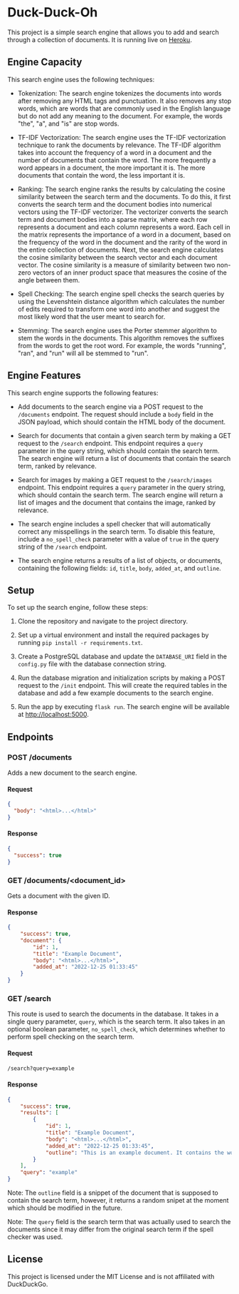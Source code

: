 # Duck-Duck-Oh

This project is a simple search engine that allows you to add and search through a collection of documents. It is running live on [Heroku](https://duck-duck-oh.herokuapp.com/).

## Engine Capacity

This search engine uses the following techniques:

- Tokenization: The search engine tokenizes the documents into words after removing any HTML tags and punctuation. It also removes any stop words, which are words that are commonly used in the English language but do not add any meaning to the document. For example, the words "the", "a", and "is" are stop words.

- TF-IDF Vectorization: The search engine uses the TF-IDF vectorization technique to rank the documents by relevance. The TF-IDF algorithm takes into account the frequency of a word in a document and the number of documents that contain the word. The more frequently a word appears in a document, the more important it is. The more documents that contain the word, the less important it is.

- Ranking: The search engine ranks the results by calculating the cosine similarity between the search term and the documents. To do this, it first converts the search term and the document bodies into numerical vectors using the TF-IDF vectorizer. The vectorizer converts the search term and document bodies into a sparse matrix, where each row represents a document and each column represents a word. Each cell in the matrix represents the importance of a word in a document, based on the frequency of the word in the document and the rarity of the word in the entire collection of documents. Next, the search engine calculates the cosine similarity between the search vector and each document vector. The cosine similarity is a measure of similarity between two non-zero vectors of an inner product space that measures the cosine of the angle between them.

- Spell Checking: The search engine spell checks the search queries by using the Levenshtein distance algorithm which calculates the number of edits required to transform one word into another and suggest the most likely word that the user meant to search for.

- Stemming: The search engine uses the Porter stemmer algorithm to stem the words in the documents. This algorithm removes the suffixes from the words to get the root word. For example, the words "running", "ran", and "run" will all be stemmed to "run".

## Engine Features

This search engine supports the following features:

- Add documents to the search engine via a POST request to the `/documents` endpoint. The request should include a `body` field in the JSON payload, which should contain the HTML body of the document.

- Search for documents that contain a given search term by making a GET request to the `/search` endpoint. This endpoint requires a `query` parameter in the query string, which should contain the search term. The search engine will return a list of documents that contain the search term, ranked by relevance.

- Search for images by making a GET request to the `/search/images` endpoint. This endpoint requires a `query` parameter in the query string, which should contain the search term. The search engine will return a list of images and the document that contains the image, ranked by relevance.

- The search engine includes a spell checker that will automatically correct any misspellings in the search term. To disable this feature, include a `no_spell_check` parameter with a value of `true` in the query string of the `/search` endpoint.

- The search engine returns a results of a list of objects, or documents, containing the following fields: `id`, `title`, `body`, `added_at`, and `outline`.

## Setup

To set up the search engine, follow these steps:

1. Clone the repository and navigate to the project directory.

2. Set up a virtual environment and install the required packages by running `pip install -r requirements.txt`.

3. Create a PostgreSQL database and update the `DATABASE_URI` field in the `config.py` file with the database connection string.

4. Run the database migration and initialization scripts by making a POST request to the `/init` endpoint. This will create the required tables in the database and add a few example documents to the search engine.

5. Run the app by executing `flask run`. The search engine will be available at <http://localhost:5000>.

## Endpoints

### POST /documents

Adds a new document to the search engine.

#### Request

```json
{
  "body": "<html>...</html>"
}
```

#### Response

```json
{
  "success": true
}
```

### GET /documents/<document_id>

Gets a document with the given ID.

#### Response

```json
{
    "success": true,
    "document": {
        "id": 1,
        "title": "Example Document",
        "body": "<html>...</html>",
        "added_at": "2022-12-25 01:33:45"
    }
}
```

### GET /search

This route is used to search the documents in the database. It takes in a single query parameter, `query`, which is the search term. It also takes in an optional boolean parameter, `no_spell_check`, which determines whether to perform spell checking on the search term.

#### Request

```txt
/search?query=example
```

#### Response

```json
{
    "success": true,
    "results": [
        {
            "id": 1,
            "title": "Example Document",
            "body": "<html>...</html>",
            "added_at": "2022-12-25 01:33:45",
            "outline": "This is an example document. It contains the word example."
        }
    ],
    "query": "example"
}
```

Note: The `outline` field is a snippet of the document that is supposed to contain the search term, however, it returns a random snipet at the moment which should be modified in the future.

Note: The `query` field is the search term that was actually used to search the documents since it may differ from the original search term if the spell checker was used.

## License

This project is licensed under the MIT License and is not affiliated with DuckDuckGo.
